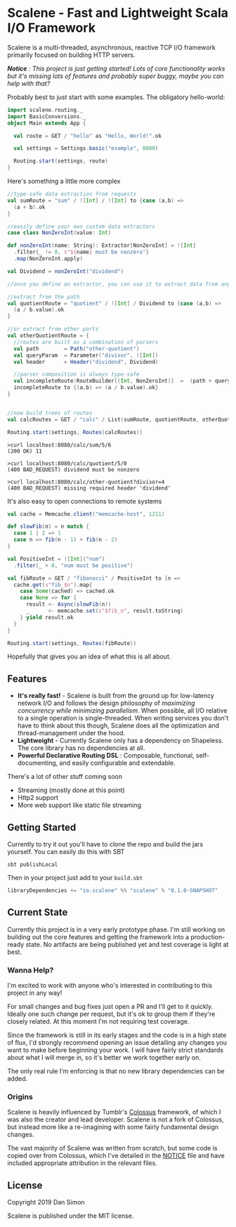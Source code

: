# Scalene - Fast and Lightweight Scala I/O Framework

Scalene is a multi-threaded, asynchronous, reactive TCP I/O framework
primarily focused on building HTTP servers.

_**Notice** : This project is just getting started!  Lots of core functionality
works but it's missing lots of features and probably super buggy, maybe you can
help with that?_

Probably best to just start with some examples.  The obligatory hello-world:
```scala
import scalene.routing._
import BasicConversions._
object Main extends App {

  val route = GET / "hello" as "Hello, World!".ok

  val settings = Settings.basic("example", 8080)

  Routing.start(settings, route)
}
```
Here's something a little more complex
```scala
//type-safe data extraction from requests
val sumRoute = "sum" / ![Int] / ![Int] to {case (a,b) => 
  (a + b).ok
}

//easily define your own custom data extractors
case class NonZeroInt(value: Int)

def nonZeroInt(name: String): Extractor[NonZeroInt] = ![Int]
  .filter{_ != 0, s"${name} must be nonzero"}
  .map(NonZeroInt.apply)

val Dividend = nonZeroInt("dividend")

//once you define an extractor, you can use it to extract data from any part of the request...

//extract from the path
val quotientRoute = "quotient" / ![Int] / Dividend to {case (a,b) =>
  (a / b.value).ok
}

//or extract from other parts
val otherQuotientRoute = {
  //routes are built as a combination of parsers
  val path        = Path("other-quotient")
  val queryParam  = Parameter("divisor", ![Int])
  val header      = Header("dividend", Dividend) 

  //parser composition is always type-safe
  val incompleteRoute:RouteBuilder[(Int, NonZeroInt)]  =  (path + queryParam + header) 
  incompleteRoute to {(a,b) => (a / b.value).ok}
}


//now build trees of routes
val calcRoutes = GET / "calc" / List(sumRoute, quotientRoute, otherQuotientRoute)

Routing.start(settings, Routes(calcRoutes))
```
```
>curl localhost:8080/calc/sum/5/6
(200 OK) 11

>curl localhost:8080/calc/quotient/5/0
(400 BAD_REQUEST) dividend must be nonzero

>curl localhost:8080/calc/other-quotient?divisor=4
(400 BAD_REQUEST) missing required header 'dividend'
```
It's also easy to open connections to remote systems

```scala
val cache = Memcache.client("memcache-host", 1211)

def slowFib(n) = n match {
  case 1 | 2 => 1
  case n => fib(n - 1) + fib(n - 2)
}

val PositiveInt = ![Int]("num")
  .filter(_ > 0, "num must be positive")

val fibRoute = GET / "fibonacci" / PositiveInt to {n => 
  cache.get(s"fib_$n").map{
    case Some(cached) => cached.ok
    case None => for {
      result <- Async(slowFib(n))
      _      <- memcache.set(s"$fib_n", result.toString)
    } yield result.ok
  }
}

Routing.start(settings, Routes(fibRoute))
```

Hopefully that gives you an idea of what this is all about.
## Features

* **It's really fast!** - Scalene is built from the ground up for low-latency network I/O and follows the design philosophy of _maximizing concurrency while minimizing parallelism_.  When possible, all I/O relative to a single operation is single-threaded.  When writing services you don't have to think about this though, Scalene does all the optimization and thread-management under the hood.
* **Lightweight** - Currently Scalene only has a dependency on Shapeless.  The core library has no dependencies at all.
* **Powerful Declarative Routing DSL** : Composable, functional, self-documenting, and easily configurable and extendable.


There's a lot of other stuff coming soon
* Streaming (mostly done at this point)
* Http2 support
* More web support like static file streaming

## Getting Started
Currently to try it out you'll have to clone the repo and build the jars yourself.  You can easily do this with SBT
```
sbt publishLocal
```
Then in your project just add to your `build.sbt`
```scala
libraryDependencies += "io.scalene" %% "scalene" % "0.1.0-SNAPSHOT" 
```
## Current State 

Currently this project is in a very early prototype phase.  I'm still working
on building out the core features and getting the framework into a
production-ready state.  No artifacts are being published yet and test coverage
is light at best.

### Wanna Help?

I'm excited to work with anyone who's interested in contributing to this
project in any way!

For small changes and bug fixes just open a PR and I'll get to it quickly.
Ideally one such change per request, but it's ok to group them if they're
closely related.  At this moment I'm not requiring test coverage.

Since the framework is still in its early stages and the code is in a high
state of flux, I'd strongly recommend opening an issue detailing any changes
you want to make before beginning your work.  I will have fairly strict
standards about what I will merge in, so it's better we work together early on.

The only real rule I'm enforcing is that no new library dependencies can be added.  

### Origins

Scalene is heavily influenced by Tumblr's [Colossus](https://github.com/tumblr/colossus) framework, of which I was also the creator and lead developer.  Scalene is not a fork of Colossus, but instead more like a re-imagining with some fairly fundamental design changes.  

The vast majority of Scalene was written from scratch, but some code is copied over from Colossus, which I've detailed in the [NOTICE](NOTICE) file and have included appropriate attribution in the relevant files.

## License

Copyright 2019 Dan Simon

Scalene is published under the MIT license.


